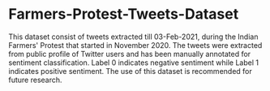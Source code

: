 # Farmers-Protest-Tweets-Dataset
This dataset consist of tweets extracted till 03-Feb-2021, during the Indian Farmers' Protest that started in November 2020.
The tweets were extracted from public profile of Twitter users and has been manually annotated for sentiment classification. Label 0 indicates negative sentiment while Label 1 indicates positive sentiment.
The use of this dataset is recommended for future research.
